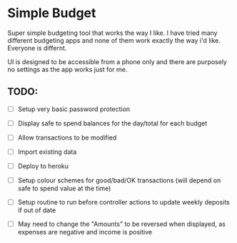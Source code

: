# Simple Budget

Super simple budgeting tool that works the way I like. I have tried many
different budgeting apps and none of them work exactly the way i'd like.
Everyone is differnt.

UI is designed to be accessible from a phone only and there are purposely no
settings as the app works just for me.


## TODO:

- [ ] Setup very basic password protection
- [ ] Display safe to spend balances for the day/total for each budget
- [ ] Allow transactions to be modified
- [ ] Import existing data
- [ ] Deploy to heroku
- [ ] Setup colour schemes for good/bad/OK transactions (will depend on safe to spend value at the time)
- [ ] Setup routine to run before controller actions to update weekly deposits if out of date
- [ ] May need to change the "Amounts" to be reversed when displayed, as expenses are negative and income is positive


